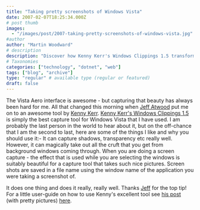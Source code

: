 ```yaml
---
title: "Taking pretty screenshots of Windows Vista"
date: 2007-02-07T18:25:34.000Z
# post thumb
images:
  - "/images/post/2007-taking-pretty-screenshots-of-windows-vista.jpg"
#author
author: "Martin Woodward"
# description
description: "Discover how Kenny Kerr's Windows Clippings 1.5 transforms screenshot capturing in Windows Vista with stunning accuracy and ease."
# Taxonomies
categories: ["technology", "dotnet", "web"]
tags: ["blog", "archive"]
type: "regular" # available type (regular or featured)
draft: false
---
```


The Vista Aero interface is awesome - but capturing that beauty has always been hard for me. All that changed this morning when [Jeff Atwood](http://www.codinghorror.com) put me on to an awesome tool by [Kenny Kerr](http://weblogs.asp.net/kennykerr/default.aspx). [Kenny Kerr's Windows Clippings 1.5](http://weblogs.asp.net/kennykerr/archive/2007/01/28/window-clippings-1-5.aspx) is simply the best capture tool for Windows Vista that I have used. I am probably the last person in the world to hear about it, but on the off-chance that I am the second to last, here are some of the things I like and why you should use it:- It can capture shadows, transparency etc really well. However, it can magically take out all the cruft that you get from background windows coming through. When you are doing a screen capture - the effect that is used while you are selecting the windows is suitably beautiful for a capture tool that takes such nice pictures. Screen shots are saved in a file name using the window name of the application you were taking a screenshot of.

It does one thing and does it really, really well. Thanks [Jeff](http://www.codinghorror.com) for the top tip! For a little user-guide on how to use Kenny's excellent tool see [his post](http://weblogs.asp.net/kennykerr/pages/using-window-clippings.aspx) (with pretty pictures) [here](http://weblogs.asp.net/kennykerr/pages/using-window-clippings.aspx).
